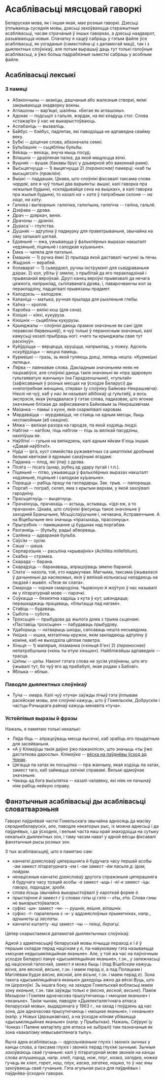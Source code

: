 # Асаблівасьці мясцовай гаворкі

Беларуская мова, як і іншая якая, мае розныя гаворкі. Дзесьці ўплываюць
суседнія мовы, дзесьці захоўваюцца старажытныя асаблівасьці, часам страчаныя ў
іншых гаворках, а дзесьці наадварот, разьвіваюцца новыя. Спачатку я хацеў
сабраць у гэтым файле ўсе асаблівасьці, як узгаданыя (самастойна ці з дапамогай
маці), так і з дыялектных слоўнікаў, але потым вырашыў даць тут толькі галоўныя
асаблівасьці, а ўжо больш падрабязныя зьвесткі сабраць у асобным файле.

## Асаблівасьці лексыкі

### З памяці

- Абакончыны -- аканіцы, дашчаныя або жалезныя створкі, якімі закрываюцца
  знадворку вокны.
- Аглашоны -- вар’яцкі, шалёны. «Бегае як аглашоны».
- Адонак -- подсьціл з гальля, жэрдак, на які кладуць стог. Слова «стажар’е» ў
  нас не выкарыстоўваюць.
- Аслабані́ць -- вызваліць.
- Ба́йбус -- бэйбус, падлетак, які паводзіцца не адпаведна свайму веку.
- Бу́бкі -- дзіцячае слова, абазначала семкі.
- Бу́льбашнік -- сьцябліны бульбы.
- Ве́каць -- вехаць, ануча мыць посуд.
- Ві́лашнік -- драўляная палка, да якой мацуюцца вілкі.
- Вушня́к -- вушак (бакавы брус у дзьвярной або ваконнай раме).
- Вы́сьцягнуцца -- 1) выцягнуцца 2) *(пераноснае)* памерці: «каб ты высьцягся!»
  *(праклён)*.
- Вы́шкі -- паддашак. Цікава, што слоўнікі фіксавалі таксама слова *чарда́к*, але
  я чуў толькі два варыянты: *вышкі*, калі гаворка пра нежылыя будынкі,
  «скла́дывайця сена на вы́шках», а калі гаворка пра жылыя будынкі, то казалі
  *на* + *хата* ў патрэбным склоне -- *на хаце*, *на хату*.
- Галю́ка і вытворныя: галю́чка, галю́чына, галю́чча -- галіна, гальлё.
- Дзе́рава -- дрэва.
- Драч -- дзяркач, венік.
- Драчоны -- дранікі.
- Дураса́ -- глупства.
- Душня́к -- адтуліна ў падмурку для праветрываньня, звычайна на зіму затыкалі
  цэглай.
- Едзяньнё -- ежа, ужываецца ў фальклёрных выразах накшталт «едзяньнё, піцяньнё
  і салодкае ку́шаньне».
- Ёмка -- чапяла для патэльні.
- Ёмашнік -- 1) ручка ёмкі 2) прылада якой даставалі чыгункі зь печы.
- Жыдзю́к -- верабей.
- Колаварат -- 1) сьвердзел, ручны інструмэнт для сьвідраваньня дзірак. 2) кол,
  убіты ў зямлю, з прыбітай да яго перакладзінай і прывязанай вяроўкай. Другі
  канец вяроўкі прывязвалі да нечага цяжкога, напрыклад, сьпілаванага дрэва,
  і, паварочваючы кол за перакладзіну, падцягвалі прывязаны прадмет.
- Калодзезь -- калодзеж.
- Капані́ца -- матыка, ручная прылада для рыхленьня глебы.
- Ка́пка -- кропля.
- Каробка -- вялікі кош (для сена).
- Кію́шкі -- кіяхі, кукуруза.
- Кію́шнік -- сьцябліны кукурузы.
- Кры́нджалы -- слоўнікі даюць прамое значэньне як сані (для перавозкі
  бярвеньняў), я чуў толькі ў пераносным значэньні, калі камусьці казалі
  прыбраць ногі: «чаго ты крынджалы свае тут раскінуў».
- Куёўдзіцца -- вярцецца, круціцца, напрыклад, у ложку. Адсюль «скуёўдзіць» --
  моцна памяць.
- Курме́шкі -- гразь, зь якой гуляюць дзеці, лепяць нешта. «Курме́шкі лепяць».
- Ля́рва -- лаянкавае слова. Дакладным значэньнем неяк не пацікавіўся, але
  слоўнікі даюць такія значэньні як «пра здаровую гультаяватую жанчыну» (на
  Гарадзеншчыне), «гультай» (зафіксаваныя ў розных месцах на ўсходзе Беларусі) ды
  «непотребная женщина, стерва» (у слоўніку Байкова-Некрашэвіча). Ніколі ня чуў,
  каб у нас ім называлі абібокаў ці гультаёў, а вось экспрэсія, якая ўкладвалася
  ў гэтае слова, падказвае, што ягонае значэньне блізкае да зафіксаванага
  Байковым зь Некрашэвічам.
- Ма́занка -- памыі з кухні, якія скармлівалі каровам.
- Мардава́цца -- мурдава́цца, не стаяць на адным месцы, быць неспакойным (аб скаціне).
- Мяжа́ -- вялікая разора на гародзе, па якой ходзяць людзі.
- Набгом -- нагбом, піць набгом -- піць зь вялікай пасудзіны, нахіліўшы яе.
- Наўбіткі́ -- гульня на вялікдзень, калі адным яйкам б'юць іншыя. «Давай наўбіткі!».
- Нуда́ -- ірга, куст сямейства ружакветных са шматлікімі дробнымі белымі
  кветкамі й ядомымі сакаўнымі ягадамі.
- Па́данка -- плод, які ўпаў з дрэва.
- Піся́га -- пісага (шнар, рубец ад удару пугай і т.п.).
- Піцяньнё -- пітво, ужываецца ў фальклёрных выразах накшталт «едзяньнё,
  піцяньнё і салодкае ку́шаньне».
- Порацца -- рабіць працу па гаспадарцы. Зак. трыв. -- папорацца.
- Поргаб -- пограб, склеп, яма з крытым верхам, у якой захоўвалі гародніну.
- Прасьцягну́ць -- выцягнуць.
- Прача́хнуць, прачаха́ць -- астыць, астываць. «Ідзі еж, а то прачахне». Цікава,
  што слоўнікі фіксуюць такое значэньне ў заходняй Браншчыне, Мсьціслаўшчыне і,
  нечакана, Астравеччыне. А на Віцебшчыне яно значыць «прасыхаць, прасохнуць».
- Прыгрэ́бнік -- памяшканне ці будынак над поргабам.
- Разганя́ць -- (бульбу, рады́) абворваць.
- Салёнка -- адвараная бульба.
- Саўсі́м -- зусім.
- Саша́ -- шаша.
- Серпарэ́зьнік -- расьліна «крываўнік» (Achilléa millefólium).
- Ска́бка -- стрэмка.
- Скарада́ -- барана.
- Скара́дзіць -- баранаваць, апрацоўваць зямлю бараной.
- Слата́ -- назола, той, хто надакучвае. Магчыма, таксама ўжывалася ў дачыненьні
  да насякомых, якія ў вялікай колькасьці нападаюць на людзей і жывёл. «Лезе як
  слата».
- Смарода -- чорная смародзіна. Чырвоную й жоўтую ў нас называлі як у
  літаратурнай мове -- парэчкі.
- Соўкацца -- бязмэтна хадзіць з кута ў кут, швэндацца; перашкаджаць працаваць, «блытацца
  пад нагамі».
- Ста́віць -- будаваць.
- Сыбота -- субота.
- Трохсьце́н -- прыбудова да жылога дома з трыма сьценамі. «Паставіць трохсьцен» -- 
  пабудаваць прыбудову.
- Удаборыць -- натварыць шкоды, сапсаваць нешта несьвядома.
- Ую́шка -- юшка, мэталічны кружок, якім закладаюць адтуліну ў коміне, каб не
  выходзіла цёплае паветра.
- Хі́ньця -- 1) малярыя, ліхаманка («хіньця б'е») 2) *(пераноснае)*
  непатрэбшчына («кінь ты етую хіньцю»). Найбліжэйшы адпаведнік -- трасца.
- Цэ́лны -- цэлы. Наконт гэтага слова не зусім упэўнены, што яго ўжывалі тут, бо
  чуў яго ад прабабулі, якая родам з Бабовіч.
- Я́блыка -- яблык.

### Паводле дыялектных слоўнікаў
- Ту́ча -- хмара. Калі чуў «туча» заўжды лічыў гэта ўплывам расейскае мовы, але
  слоўнікі кажуць, што ў Гомельскім, Добрускім і частцы Рэчыцкага раёнаў кажуць
  менавіта «туча».

### Устойлівыя выразы й фразы

Нажаль, я памятаю толькі некалькі:
- Ля́да біць -- апрацоўваць месца высечкі, каб зрабіць яго прыдатным для засейваньня.
- «А ў Клімаўцы такія даўно ўжо пажаніліся», што значыць «ты ўжо дастаткова
  дарослы». *Клімаўка* -- [вёска на паўднёвы ўсход ад
  Чонак](https://www.openstreetmap.org/#map=12/52.2900/31.0903).
- Цягацца па хатах як посьцілка -- пра жанчыну, якая ходзіць па хатах, замест
  таго, каб займацца хатнімі справамі. Вельмі адмоўнае значэньне.
- Чакаць ад бога высьпятка -- казалі чалавеку, які ніяк не пачынаў ніяк рабіць
  нейкую справу.

## Фанэтычныя асаблівасьці ды асаблівасьці словатварэньня

Гаворкі паўднёвай часткі Гомельскага звычайна адносяць да масіву
сярэднебеларускіх, але, паводле некаторых рыс, іх можна аднесьці і да
паўднёвых, і да ўсходніх, і вельмі часта наш край знаходзіцца на сутыку
некалькіх дыялектных зон, і таму часам нават у адной вёсцы фіксавалі фанэтычныя
рысы розных зон.

З тых асаблівасьцяў, што я памятаю сам:
- канчаткі дзеясловаў цяперашняга й будучага часу першай асобы *-ам* замест
  літаратурнага *-ем* і *-ом* замест *-ём* пасьля *д*: *ідом*, *пойдам*.
- ненаціскныя канчаткі дзеясловаў другога спражэньня цяперашняга й будучага
  часу трэцяй асобы *-a* замест *-ыць* і *-я*/*-е* замест *-іць*: *гавора*,
  *падходзя*, *зробя*.
- слова *ёсьць* звычайна выкарыстоўвалі ў кароткай форме *ё*.
- прыстаўное *й* замест *г* ў словах *гэты* ці *гэта* -- *е́ты*, *е́та*. Слова
  *гэны* не выкарыстоўвалася.
- суфікс *-шн-* замест *-чн-* -- *рушні́к*, *яе́шня*, *ві́лашнік*.
- суфікс *-т-* паралельна з *-н-* у аддзеяслоўных прыметніках, напр.,
  *адчынеты* ці *заслаты*.
- канчаткі кшталту *-кці* замест *-чы* -- *пе́кці*, *берагці́*.

Цяпер скарыстаемся дапамогай дыялектычных слоўнікаў.

Адной з адметнасьцяў беларускай мовы лічыцца пераход *е* і *ё* ў першым складзе
перад націскам у *я*, па-навуковаму гэта называецца «моцнае недысыміляцыйнае
яканьне». Але, у той жа час на паўночным усходзе Беларусі пануе «дысыміляцыйнае
яканьне», г.зн., у залежнасьці ад націскной галоснай, замест *я* можа быць *і*
(пад Віцебскам кажуць *вісна*, але *вясной*, *вясьне*, г.зн. *і* маем перад
*а*, а пад Полацкам і Магілёвам будзе *вясна*, *вясной*, але *вісьне*, г.зн. *і*
маем перад *е*). Зона такога «дысыміляцыйнага яканьні» даходзіць ажно да вёскі
*Вуць*, што ля *Церахоўкі*. Зь іншага боку, на захадзе Гомельскай вобласьці
маем зону *еканьня*, г.зн. там заўжды толькі *е* (*весна*, *весной*, *весьне*).
Паміж Мазыром і Гомлем адначасова прысутнічаюць і «моцнае яканьне» і
«еканьне». Такім чынам, паводле «Дыялекталягічнага атласа беларускай мовы»,
выдадзенага у 1963 г., на захад і поўдзень ад нас зона, дзе адначасова
прысутнічаюць і «моцнае яканьне», і «еканьне» (напр. у Новых Цярэшкавічах), а
на ўсходзе клінам убіваецца «дысыміляцыйнае яканьне» (напр. у Прыбытках).
Нажаль, Сеўрукі (у Чонках і Паляне матар’ялу для атласа не зьбіралі) там
пазначаныя як зона «вакалізму нявысьветленага тыпу».

Яшчэ адна асаблівасьць -- *адрозьніваньне* глухіх і звонкіх зычных у канцы
слова, а таксама глухіх і звонкіх перад глухімі зычнымі. Зычныя *захоўваюць*
сваё гучаньне: калі ў літаратурнай мове звонкія на канцы слова аглушаюцца,
напр. *хлеб*, *горад*, *нож*, *плуг*, *казка*, *загадка*, *ножка* гучаць як
*хлеп*, *горат*, *нош*, *плух*, *каска*, *загатка*, *ношка*, то ў нас яны
захоўваюць сваё гучаньне. Гэта агульная рыса для паўднёвых і паўднёва-ўсходніх
гаворак.
